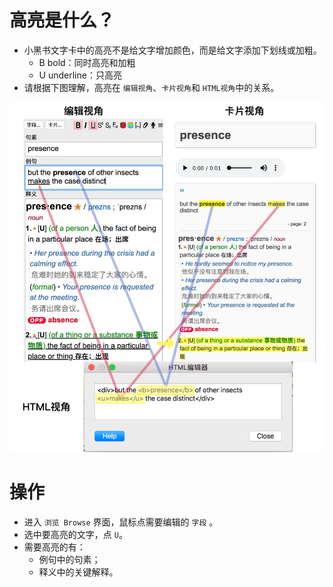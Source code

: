 # 高亮是什么？
* 小黑书文字卡中的高亮不是给文字增加颜色，而是给文字添加下划线或加粗。
    * B bold：同时高亮和加粗
    * U underline：只高亮
* 请根据下图理解，高亮在 `编辑视角`、`卡片视角`和 `HTML视角`中的关系。
<img src="..\pictures\3-制卡规则\3.3-高亮.png" alt="高亮">

# 操作
* 进入 `浏览 Browse` 界面，鼠标点需要编辑的 `字段` 。
* 选中要高亮的文字，点 `U`。
* 需要高亮的有：
    - 例句中的句素；
    - 释义中的关键解释。
